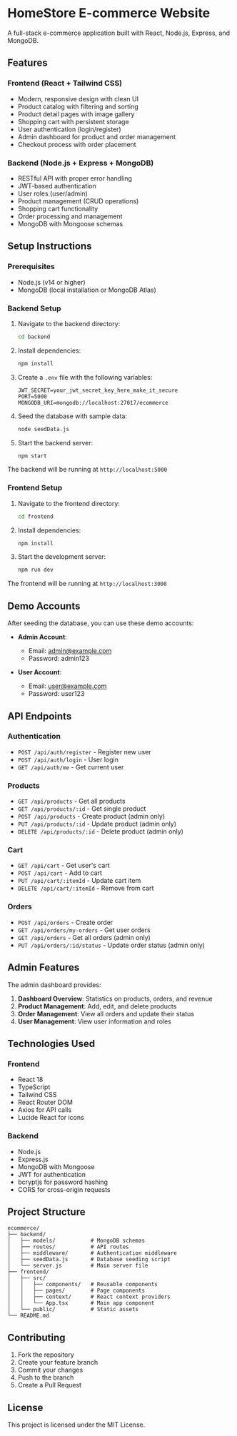# HomeStore E-commerce Website

A full-stack e-commerce application built with React, Node.js, Express, and MongoDB.

## Features

### Frontend (React + Tailwind CSS)
- Modern, responsive design with clean UI
- Product catalog with filtering and sorting
- Product detail pages with image gallery
- Shopping cart with persistent storage
- User authentication (login/register)
- Admin dashboard for product and order management
- Checkout process with order placement

### Backend (Node.js + Express + MongoDB)
- RESTful API with proper error handling
- JWT-based authentication
- User roles (user/admin)
- Product management (CRUD operations)
- Shopping cart functionality
- Order processing and management
- MongoDB with Mongoose schemas

## Setup Instructions

### Prerequisites
- Node.js (v14 or higher)
- MongoDB (local installation or MongoDB Atlas)

### Backend Setup

1. Navigate to the backend directory:
   ```bash
   cd backend
   ```

2. Install dependencies:
   ```bash
   npm install
   ```

3. Create a `.env` file with the following variables:
   ```
   JWT_SECRET=your_jwt_secret_key_here_make_it_secure
   PORT=5000
   MONGODB_URI=mongodb://localhost:27017/ecommerce
   ```

4. Seed the database with sample data:
   ```bash
   node seedData.js
   ```

5. Start the backend server:
   ```bash
   npm start
   ```

The backend will be running at `http://localhost:5000`

### Frontend Setup

1. Navigate to the frontend directory:
   ```bash
   cd frontend
   ```

2. Install dependencies:
   ```bash
   npm install
   ```

3. Start the development server:
   ```bash
   npm run dev
   ```

The frontend will be running at `http://localhost:3000`

## Demo Accounts

After seeding the database, you can use these demo accounts:

- **Admin Account**: 
  - Email: admin@example.com
  - Password: admin123

- **User Account**: 
  - Email: user@example.com
  - Password: user123

## API Endpoints

### Authentication
- `POST /api/auth/register` - Register new user
- `POST /api/auth/login` - User login
- `GET /api/auth/me` - Get current user

### Products
- `GET /api/products` - Get all products
- `GET /api/products/:id` - Get single product
- `POST /api/products` - Create product (admin only)
- `PUT /api/products/:id` - Update product (admin only)
- `DELETE /api/products/:id` - Delete product (admin only)

### Cart
- `GET /api/cart` - Get user's cart
- `POST /api/cart` - Add to cart
- `PUT /api/cart/:itemId` - Update cart item
- `DELETE /api/cart/:itemId` - Remove from cart

### Orders
- `POST /api/orders` - Create order
- `GET /api/orders/my-orders` - Get user orders
- `GET /api/orders` - Get all orders (admin only)
- `PUT /api/orders/:id/status` - Update order status (admin only)

## Admin Features

The admin dashboard provides:

1. **Dashboard Overview**: Statistics on products, orders, and revenue
2. **Product Management**: Add, edit, and delete products
3. **Order Management**: View all orders and update their status
4. **User Management**: View user information and roles

## Technologies Used

### Frontend
- React 18
- TypeScript
- Tailwind CSS
- React Router DOM
- Axios for API calls
- Lucide React for icons

### Backend
- Node.js
- Express.js
- MongoDB with Mongoose
- JWT for authentication
- bcryptjs for password hashing
- CORS for cross-origin requests

## Project Structure

```
ecommerce/
├── backend/
│   ├── models/           # MongoDB schemas
│   ├── routes/           # API routes
│   ├── middleware/       # Authentication middleware
│   ├── seedData.js       # Database seeding script
│   └── server.js         # Main server file
├── frontend/
│   ├── src/
│   │   ├── components/   # Reusable components
│   │   ├── pages/        # Page components
│   │   ├── context/      # React context providers
│   │   └── App.tsx       # Main app component
│   └── public/           # Static assets
└── README.md
```

## Contributing

1. Fork the repository
2. Create your feature branch
3. Commit your changes
4. Push to the branch
5. Create a Pull Request

## License

This project is licensed under the MIT License.